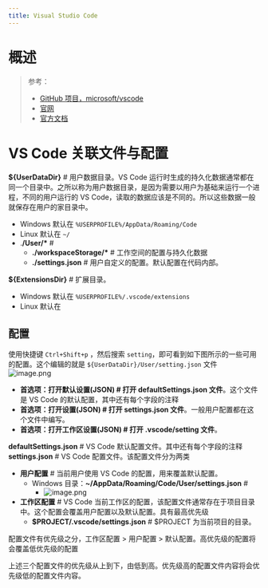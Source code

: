 ```yaml
---
title: Visual Studio Code
---
```


# 概述

> 参考：
> - [GitHub 项目，microsoft/vscode](https://github.com/microsoft/vscode)
> - [官网](https://code.visualstudio.com/)
> - [官方文档](https://code.visualstudio.com/docs)

# VS Code 关联文件与配置

**${UserDataDir}** # 用户数据目录。VS Code 运行时生成的持久化数据通常都在同一个目录中。之所以称为用户数据目录，是因为需要以用户为基础来运行一个进程，不同的用户运行的 VS Code，读取的数据应该是不同的。所以这些数据一般就保存在用户的家目录中。
- Windows 默认在 `%USERPROFILE%/AppData/Roaming/Code`
- Linux 默认在 `~/`
- .**/User/\*** #
  - **./workspaceStorage/\*** # 工作空间的配置与持久化数据
  - **./settings.json** # 用户自定义的配置。默认配置在代码内部。

**${ExtensionsDir}** # 扩展目录。
- Windows 默认在 `%USERPROFILE%/.vscode/extensions`
- Linux 默认在

## 配置

使用快捷键 `Ctrl+Shift+p` ，然后搜索 `setting`，即可看到如下图所示的一些可用的配置。这个编辑的就是 `${UserDataDir}/User/setting.json` 文件
![image.png](https://notes-learning.oss-cn-beijing.aliyuncs.com/rxda5d/1622254287638-dfe1f8a0-03be-45af-af7b-a192a3deb17c.png)

- **首选项：打开默认设置(JSON) # 打开 defaultSettings.json 文件**。这个文件是 VS Code 的默认配置，其中还有每个字段的注释
- **首选项：打开设置(JSON) # 打开 settings.json 文件**。一般用户配置都在这个文件中编写。
- **首选项：打开工作区设置(JSON) # 打开 .vscode/setting 文件**。

**defaultSettings.json** # VS Code 默认配置文件。其中还有每个字段的注释
**settings.json** # VS Code 配置文件。该配置文件分为两类

- **用户配置** # 当前用户使用 VS Code 的配置，用来覆盖默认配置。
  - Windows 目录：**~/AppData/Roaming/Code/User/settings.json** #
    - ![image.png](https://notes-learning.oss-cn-beijing.aliyuncs.com/rxda5d/1622255508565-70016efb-d366-4869-a851-8d29af6810ab.png)
- **工作区配置** # VS Code 当前工作区的配置，该配置文件通常存在于项目目录中。这个配置会覆盖用户配置以及默认配置。具有最高优先级
  - **$PROJECT/.vscode/settings.json** # $PROJECT 为当前项目的目录。

配置文件有优先级之分，工作区配置 > 用户配置 > 默认配置。高优先级的配置将会覆盖低优先级的配置

上述三个配置文件的优先级从上到下，由低到高。优先级高的配置文件内容将会优先级低的配置文件内容。
